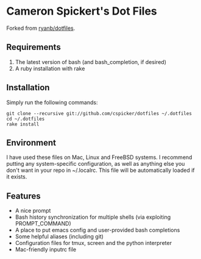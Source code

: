 Cameron Spickert's Dot Files
============================

Forked from [ryanb/dotfiles](https://github.com/ryanb/dotfiles).

Requirements
------------

1. The latest version of bash (and bash_completion, if desired)
2. A ruby installation with rake

Installation
------------

Simply run the following commands:

    git clone --recursive git://github.com/cspicker/dotfiles ~/.dotfiles
    cd ~/.dotfiles
    rake install

Environment
-----------

I have used these files on Mac, Linux and FreeBSD systems. I recommend
putting any system-specific configuration, as well as anything else you
don't want in your repo in ~/.localrc. This file will be automatically
loaded if it exists.

Features
--------

* A nice prompt
* Bash history synchronization for multiple shells (via exploiting PROMPT_COMMAND)
* A place to put emacs config and user-provided bash completions
* Some helpful aliases (including git)
* Configuration files for tmux, screen and the python interpreter
* Mac-friendly inputrc file
